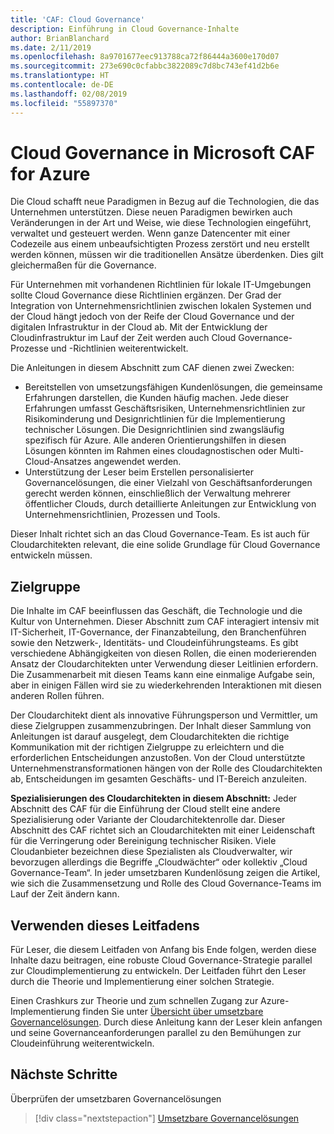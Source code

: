 ```yaml
---
title: 'CAF: Cloud Governance'
description: Einführung in Cloud Governance-Inhalte
author: BrianBlanchard
ms.date: 2/11/2019
ms.openlocfilehash: 8a9701677eec913788ca72f86444a3600e170d07
ms.sourcegitcommit: 273e690c0cfabbc3822089c7d8bc743ef41d2b6e
ms.translationtype: HT
ms.contentlocale: de-DE
ms.lasthandoff: 02/08/2019
ms.locfileid: "55897370"
---
```

# <a name="cloud-governance-in-the-microsoft-caf-for-azure"></a>Cloud Governance in Microsoft CAF for Azure

Die Cloud schafft neue Paradigmen in Bezug auf die Technologien, die das Unternehmen unterstützen. Diese neuen Paradigmen bewirken auch Veränderungen in der Art und Weise, wie diese Technologien eingeführt, verwaltet und gesteuert werden. Wenn ganze Datencenter mit einer Codezeile aus einem unbeaufsichtigten Prozess zerstört und neu erstellt werden können, müssen wir die traditionellen Ansätze überdenken. Dies gilt gleichermaßen für die Governance.

Für Unternehmen mit vorhandenen Richtlinien für lokale IT-Umgebungen sollte Cloud Governance diese Richtlinien ergänzen. Der Grad der Integration von Unternehmensrichtlinien zwischen lokalen Systemen und der Cloud hängt jedoch von der Reife der Cloud Governance und der digitalen Infrastruktur in der Cloud ab. Mit der Entwicklung der Cloudinfrastruktur im Lauf der Zeit werden auch Cloud Governance-Prozesse und -Richtlinien weiterentwickelt.

Die Anleitungen in diesem Abschnitt zum CAF dienen zwei Zwecken:

* Bereitstellen von umsetzungsfähigen Kundenlösungen, die gemeinsame Erfahrungen darstellen, die Kunden häufig machen. Jede dieser Erfahrungen umfasst Geschäftsrisiken, Unternehmensrichtlinien zur Risikominderung und Designrichtlinien für die Implementierung technischer Lösungen. Die Designrichtlinien sind zwangsläufig spezifisch für Azure. Alle anderen Orientierungshilfen in diesen Lösungen könnten im Rahmen eines cloudagnostischen oder Multi-Cloud-Ansatzes angewendet werden.
* Unterstützung der Leser beim Erstellen personalisierter Governancelösungen, die einer Vielzahl von Geschäftsanforderungen gerecht werden können, einschließlich der Verwaltung mehrerer öffentlicher Clouds, durch detaillierte Anleitungen zur Entwicklung von Unternehmensrichtlinien, Prozessen und Tools.

Dieser Inhalt richtet sich an das Cloud Governance-Team. Es ist auch für Cloudarchitekten relevant, die eine solide Grundlage für Cloud Governance entwickeln müssen.

## <a name="audience"></a>Zielgruppe

Die Inhalte im CAF beeinflussen das Geschäft, die Technologie und die Kultur von Unternehmen. Dieser Abschnitt zum CAF interagiert intensiv mit IT-Sicherheit, IT-Governance, der Finanzabteilung, den Branchenführen sowie den Netzwerk-, Identitäts- und Cloudeinführungsteams. Es gibt verschiedene Abhängigkeiten von diesen Rollen, die einen moderierenden Ansatz der Cloudarchitekten unter Verwendung dieser Leitlinien erfordern. Die Zusammenarbeit mit diesen Teams kann eine einmalige Aufgabe sein, aber in einigen Fällen wird sie zu wiederkehrenden Interaktionen mit diesen anderen Rollen führen.

Der Cloudarchitekt dient als innovative Führungsperson und Vermittler, um diese Zielgruppen zusammenzubringen. Der Inhalt dieser Sammlung von Anleitungen ist darauf ausgelegt, dem Cloudarchitekten die richtige Kommunikation mit der richtigen Zielgruppe zu erleichtern und die erforderlichen Entscheidungen anzustoßen. Von der Cloud unterstützte Unternehmenstransformationen hängen von der Rolle des Cloudarchitekten ab, Entscheidungen im gesamten Geschäfts- und IT-Bereich anzuleiten.

**Spezialisierungen des Cloudarchitekten in diesem Abschnitt:** Jeder Abschnitt des CAF für die Einführung der Cloud stellt eine andere Spezialisierung oder Variante der Cloudarchitektenrolle dar. Dieser Abschnitt des CAF richtet sich an Cloudarchitekten mit einer Leidenschaft für die Verringerung oder Bereinigung technischer Risiken. Viele Cloudanbieter bezeichnen diese Spezialisten als Cloudverwalter, wir bevorzugen allerdings die Begriffe „Cloudwächter“ oder kollektiv „Cloud Governance-Team“. In jeder umsetzbaren Kundenlösung zeigen die Artikel, wie sich die Zusammensetzung und Rolle des Cloud Governance-Teams im Lauf der Zeit ändern kann.

## <a name="using-this-guide"></a>Verwenden dieses Leitfadens

Für Leser, die diesem Leitfaden von Anfang bis Ende folgen, werden diese Inhalte dazu beitragen, eine robuste Cloud Governance-Strategie parallel zur Cloudimplementierung zu entwickeln. Der Leitfaden führt den Leser durch die Theorie und Implementierung einer solchen Strategie.

Einen Crashkurs zur Theorie und zum schnellen Zugang zur Azure-Implementierung finden Sie unter [Übersicht über umsetzbare Governancelösungen](./journeys/overview.md). Durch diese Anleitung kann der Leser klein anfangen und seine Governanceanforderungen parallel zu den Bemühungen zur Cloudeinführung weiterentwickeln.

## <a name="next-steps"></a>Nächste Schritte

Überprüfen der umsetzbaren Governancelösungen

> [!div class="nextstepaction"]
> [Umsetzbare Governancelösungen](./journeys/overview.md)
